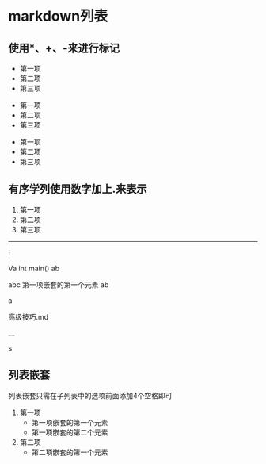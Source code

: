 # markdown列表


## 使用*、+、-来进行标记

* 第一项  
* 第二项  
* 第三项

+ 第一项  
+ 第二项  
+ 第三项  

- 第一项  
- 第二项  
- 第三项  

## 有序学列使用数字加上.来表示

1. 第一项
2. 第二项
3. 第三项

********************************************
i


Va
int main()
ab

abc
第一项嵌套的第一个元素
ab

a

高级技巧.md

__


s

## 列表嵌套

列表嵌套只需在子列表中的选项前面添加4个空格即可  

1. 第一项  
    * 第一项嵌套的第一个元素  
    * 第一项嵌套的第二个元素
2. 第二项  
    * 第二项嵌套的第一个元素
